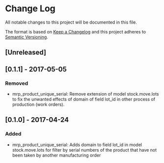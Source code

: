 # Change Log
All notable changes to this project will be documented in this file.

The format is based on [Keep a Changelog](http://keepachangelog.com/)
and this project adheres to [Semantic Versioning](http://semver.org/).

## [Unreleased]

## [0.1.1] - 2017-05-05
### Removed
- mrp_product_unique_serial: Remove extension of model stock.move.lots to fix the unwanted effects of domain of field lot_id in other process of production (work orders).

## [0.1.0] - 2017-04-24
### Added
- mrp_product_unique_serial: Adds domain to field lot_id in model stock.move.lots for filter by serial numbers of the product that have not been taken by another manufacturing order
